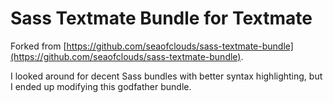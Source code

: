 # Sass Textmate Bundle for Textmate

Forked from [https://github.com/seaofclouds/sass-textmate-bundle](https://github.com/seaofclouds/sass-textmate-bundle).

I looked around for decent Sass bundles with better syntax highlighting, but I ended up modifying this godfather bundle.